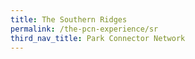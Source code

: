 ```yaml
---
title: The Southern Ridges
permalink: /the-pcn-experience/sr
third_nav_title: Park Connector Network
---
```



